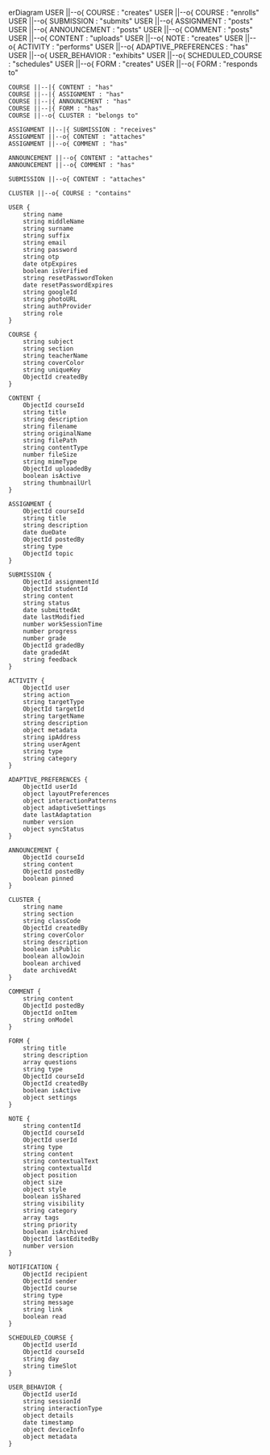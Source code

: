 erDiagram
    USER ||--o{ COURSE : "creates"
    USER ||--o{ COURSE : "enrolls"
    USER ||--o{ SUBMISSION : "submits"
    USER ||--o{ ASSIGNMENT : "posts"
    USER ||--o{ ANNOUNCEMENT : "posts"
    USER ||--o{ COMMENT : "posts"
    USER ||--o{ CONTENT : "uploads"
    USER ||--o{ NOTE : "creates"
    USER ||--o{ ACTIVITY : "performs"
    USER ||--o{ ADAPTIVE_PREFERENCES : "has"
    USER ||--o{ USER_BEHAVIOR : "exhibits"
    USER ||--o{ SCHEDULED_COURSE : "schedules"
    USER ||--o{ FORM : "creates"
    USER ||--o{ FORM : "responds to"
    
    COURSE ||--|{ CONTENT : "has"
    COURSE ||--|{ ASSIGNMENT : "has"
    COURSE ||--|{ ANNOUNCEMENT : "has"
    COURSE ||--|{ FORM : "has"
    COURSE ||--o{ CLUSTER : "belongs to"
    
    ASSIGNMENT ||--|{ SUBMISSION : "receives"
    ASSIGNMENT ||--o{ CONTENT : "attaches"
    ASSIGNMENT ||--o{ COMMENT : "has"
    
    ANNOUNCEMENT ||--o{ CONTENT : "attaches"
    ANNOUNCEMENT ||--o{ COMMENT : "has"
    
    SUBMISSION ||--o{ CONTENT : "attaches"
    
    CLUSTER ||--o{ COURSE : "contains"
    
    USER {
        string name
        string middleName
        string surname
        string suffix
        string email
        string password
        string otp
        date otpExpires
        boolean isVerified
        string resetPasswordToken
        date resetPasswordExpires
        string googleId
        string photoURL
        string authProvider
        string role
    }
    
    COURSE {
        string subject
        string section
        string teacherName
        string coverColor
        string uniqueKey
        ObjectId createdBy
    }
    
    CONTENT {
        ObjectId courseId
        string title
        string description
        string filename
        string originalName
        string filePath
        string contentType
        number fileSize
        string mimeType
        ObjectId uploadedBy
        boolean isActive
        string thumbnailUrl
    }
    
    ASSIGNMENT {
        ObjectId courseId
        string title
        string description
        date dueDate
        ObjectId postedBy
        string type
        ObjectId topic
    }
    
    SUBMISSION {
        ObjectId assignmentId
        ObjectId studentId
        string content
        string status
        date submittedAt
        date lastModified
        number workSessionTime
        number progress
        number grade
        ObjectId gradedBy
        date gradedAt
        string feedback
    }
    
    ACTIVITY {
        ObjectId user
        string action
        string targetType
        ObjectId targetId
        string targetName
        string description
        object metadata
        string ipAddress
        string userAgent
        string type
        string category
    }
    
    ADAPTIVE_PREFERENCES {
        ObjectId userId
        object layoutPreferences
        object interactionPatterns
        object adaptiveSettings
        date lastAdaptation
        number version
        object syncStatus
    }
    
    ANNOUNCEMENT {
        ObjectId courseId
        string content
        ObjectId postedBy
        boolean pinned
    }
    
    CLUSTER {
        string name
        string section
        string classCode
        ObjectId createdBy
        string coverColor
        string description
        boolean isPublic
        boolean allowJoin
        boolean archived
        date archivedAt
    }
    
    COMMENT {
        string content
        ObjectId postedBy
        ObjectId onItem
        string onModel
    }
    
    FORM {
        string title
        string description
        array questions
        string type
        ObjectId courseId
        ObjectId createdBy
        boolean isActive
        object settings
    }
    
    NOTE {
        string contentId
        ObjectId courseId
        ObjectId userId
        string type
        string content
        string contextualText
        string contextualId
        object position
        object size
        object style
        boolean isShared
        string visibility
        string category
        array tags
        string priority
        boolean isArchived
        ObjectId lastEditedBy
        number version
    }
    
    NOTIFICATION {
        ObjectId recipient
        ObjectId sender
        ObjectId course
        string type
        string message
        string link
        boolean read
    }
    
    SCHEDULED_COURSE {
        ObjectId userId
        ObjectId courseId
        string day
        string timeSlot
    }
    
    USER_BEHAVIOR {
        ObjectId userId
        string sessionId
        string interactionType
        object details
        date timestamp
        object deviceInfo
        object metadata
    }